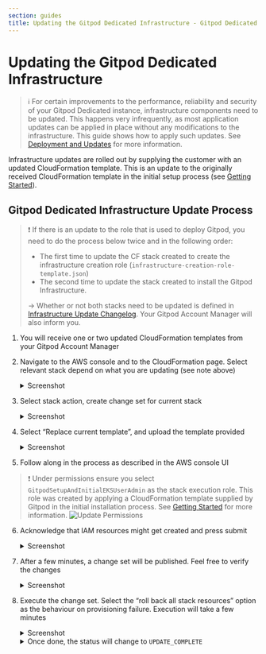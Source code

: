 ```yaml
---
section: guides
title: Updating the Gitpod Dedicated Infrastructure - Gitpod Dedicated docs
---
```


# Updating the Gitpod Dedicated Infrastructure

> ℹ️ For certain improvements to the performance, reliability and security of your Gitpod Dedicated instance, infrastructure components need to be updated. This happens very infrequently, as most application updates can be applied in place without any modifications to the infrastructure. This guide shows how to apply such updates. See [Deployment and Updates](/docs/gitpod-dedicated/background/deployment-updates) for more information.

Infrastructure updates are rolled out by supplying the customer with an updated CloudFormation template. This is an update to the originally received CloudFormation template in the initial setup process (see [Getting Started](/docs/gitpod-dedicated/guides/getting-started)).

## Gitpod Dedicated Infrastructure Update Process

> ❗ If there is an update to the role that is used to deploy Gitpod, you need to do the process below twice and in the following order:
>
> -   The first time to update the CF stack created to create the infrastructure creation role (`infrastructure-creation-role-template.json`)
> -   The second time to update the stack created to install the Gitpod Infrastructure.
>
> → Whether or not both stacks need to be updated is defined in [Infrastructure Update Changelog](/docs/gitpod-dedicated/reference/infrastructure-update-changelog). Your Gitpod Account Manager will also inform you.

1. You will receive one or two updated CloudFormation templates from your Gitpod Account Manager
2. Navigate to the AWS console and to the CloudFormation page. Select relevant stack depend on what you are updating (see note above)

    <details>

    <summary class="text-body mt-3 text-p-medium ml-6"> Screenshot </summary>

    <div class="ml-8 mt-macro">

    ![Configure AWS Environment Variables](/images/docs/gitpod-dedicated/guides/updating-gitpod-dedicated-infrastructure/navigate-aws-console.webp)

    </div>
    </details>

3. Select stack action, create change set for current stack

    <details>

    <summary class="text-body mt-3 text-p-medium ml-6"> Screenshot </summary>

    <div class="ml-8 mt-macro">

    ![Select stack from AWS console](/images/docs/gitpod-dedicated/guides/updating-gitpod-dedicated-infrastructure/select-stack.webp)

    </div>
    </details>

4. Select “Replace current template”, and upload the template provided

    <details>

    <summary class="text-body mt-3 text-p-medium ml-6"> Screenshot </summary>

    <div class="ml-8 mt-macro">

    ![Replace current template](/images/docs/gitpod-dedicated/guides/updating-gitpod-dedicated-infrastructure/replace-template.webp)

    </div>
    </details>

5. Follow along in the process as described in the AWS console UI

> ❗️ Under permissions ensure you select `GitpodSetupAndInitialEKSUserAdmin` as the stack execution role. This role was created by applying a CloudFormation template supplied by Gitpod in the initial installation process. See [Getting Started](/docs/gitpod-dedicated/guides/getting-started) for more information.
> ![Update Permissions](/images/docs/gitpod-dedicated/guides/updating-gitpod-dedicated-infrastructure/permissions-update.webp)

6. Acknowledge that IAM resources might get created and press submit

    <details>

    <summary class="text-body mt-3 text-p-medium ml-6"> Screenshot </summary>

    <div class="ml-8 mt-macro">

    ![ACK IAM Resources](/images/docs/gitpod-dedicated/guides/updating-gitpod-dedicated-infrastructure/ack-IAM-resources.webp)

    </div>
    </details>

7. After a few minutes, a change set will be published. Feel free to verify the changes

    <details>

    <summary class="text-body mt-3 text-p-medium ml-6"> Screenshot </summary>

    <div class="ml-8 mt-macro">

    ![Set changes published](/images/docs/gitpod-dedicated/guides/updating-gitpod-dedicated-infrastructure/changes-published.webp)

    </div>
    </details>

8. Execute the change set. Select the “roll back all stack resources” option as the behaviour on provisioning failure. Execution will take a few minutes

    <details>

    <summary class="text-body mt-3 text-p-medium ml-6"> Screenshot </summary>

    <div class="ml-8 mt-macro">

    ![Execute set changes](/images/docs/gitpod-dedicated/guides/updating-gitpod-dedicated-infrastructure/execute-change-set.webp)

    </div>
    </details>

    <details>

    <summary class="text-body mt-4 text-p-medium ml-6"> Once done, the status will change to <code>UPDATE_COMPLETE</code></summary>

    <div class="ml-8 mt-macro">

    ![Update completed](/images/docs/gitpod-dedicated/guides/updating-gitpod-dedicated-infrastructure/update-complete.webp)

    </div>
    </details>
